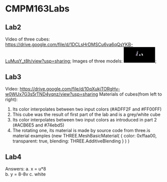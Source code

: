 # CMPM163Labs
## Lab2
Video of three cubes: https://drive.google.com/file/d/1DCLsHrDMSCu6va6qQsYKB-LuMusY_t8h/view?usp=sharing;
Images of three models:
<img src="Images/lab2part2sc.png" width="100">;

## Lab3
Video: https://drive.google.com/file/d/10qXukjTORgHv-w0WUx7G3s5rTND4yqnz/view?usp=sharing
Materials of cubes(from left to right): 
1. Its color interpolates between two input colors (#ADFF2F and #FF00FF)
2. This cube was the result of first part of the lab and is a grey/white cube
3. Its color interpolates between two input colors as introduced in part 2 (#ACB6E5 and #74ebd5)
4. The rotating one, its material is made by source code from three.is material examples (new THREE.MeshBasicMaterial( { color: 0xffaa00, transparent: true, blending: THREE.AdditiveBlending } ) )

## Lab4
Answers:
  a. x = u*8  
  b. y = 8-8v 
  c. white
